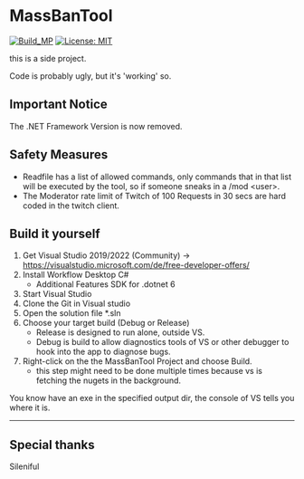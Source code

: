 # MassBanTool
[![Build_MP](https://github.com/SFFan123/MassBanTool/actions/workflows/Build_MP.yml/badge.svg)](https://github.com/SFFan123/MassBanTool/actions/workflows/Build_MP.yml)
[![License: MIT](https://img.shields.io/badge/License-MIT-yellow.svg)](https://github.com/SFFan123/MassBanTool/blob/master/LICENSE)


this is a side project.

Code is probably ugly, but it's 'working' so.

## Important Notice
The .NET Framework Version is now removed.

## Safety Measures
 - Readfile has a list of allowed commands, only commands that in that list will be executed by the tool, so if someone sneaks in a /mod \<user>.
 - The Moderator rate limit of Twitch of 100 Requests in 30 secs are hard coded in the twitch client.
 

## Build it yourself

1. Get Visual Studio 2019/2022 (Community) -> https://visualstudio.microsoft.com/de/free-developer-offers/
2. Install Workflow Desktop C#
   - Additional Features SDK for .dotnet 6
3. Start Visual Studio
4. Clone the Git in Visual studio
5. Open the solution file *.sln
6. Choose your target build (Debug or Release)
   - Release is designed to run alone, outside VS.
   - Debug is build to allow diagnostics tools of VS or other debugger to hook into the app to diagnose bugs.
7. Right-click on the the MassBanTool Project and choose Build. 
   - this step might need to be done multiple times because vs is fetching the nugets in the background.

You know have an exe in the specified output dir, the console of VS tells you where it is.


<hr />

## Special thanks
Sileniful
